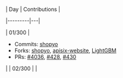 | Day | Contributions | 

|---------|---|

| 01/300 |<ul><li>Commits: [shopyo](https://github.com/Abdur-rahmaanJ/shopyo/commits?author=akshitadixit&since=2021-02-28&until=2021-03-01)</li><li>Forks: [shopyo](https://github.com/akshitadixit/shopyo), [apisix-website](https://github.com/akshitadixit/apisix-website), [LightGBM](https://github.com/akshitadixit/LightGBM)</li><li>PRs: [#4036](https://github.com/microsoft/LightGBM/pull/4036), [#428](https://github.com/Abdur-rahmaanJ/shopyo/pull/428), [#430](https://github.com/Abdur-rahmaanJ/shopyo/pull/430) </li></ul>|
| 02/300 |    |
